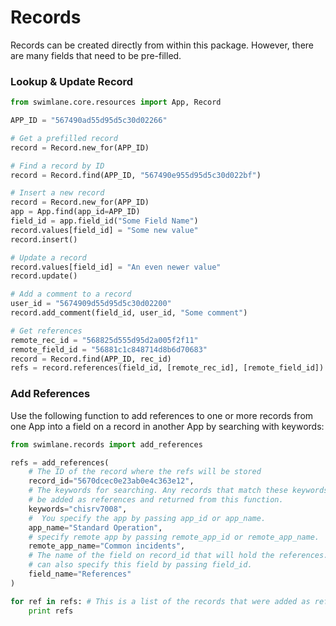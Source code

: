 # Records
Records can be created directly from within this package. However, there are many fields that need to be pre-filled.

### Lookup & Update Record
```python
from swimlane.core.resources import App, Record

APP_ID = "567490ad55d95d5c30d02266"

# Get a prefilled record
record = Record.new_for(APP_ID)

# Find a record by ID
record = Record.find(APP_ID, "567490e955d95d5c30d022bf")

# Insert a new record
record = Record.new_for(APP_ID)
app = App.find(app_id=APP_ID)
field_id = app.field_id("Some Field Name")
record.values[field_id] = "Some new value"
record.insert()

# Update a record
record.values[field_id] = "An even newer value"
record.update()

# Add a comment to a record
user_id = "5674909d55d95d5c30d02200"
record.add_comment(field_id, user_id, "Some comment")

# Get references
remote_rec_id = "568825d555d95d2a005f2f11"
remote_field_id = "56881c1c848714d8b6d70683"
record = Record.find(APP_ID, rec_id)
refs = record.references(field_id, [remote_rec_id], [remote_field_id])
```

### Add References
Use the following function to add references to one or more records from one App into a field on a record in another App by searching with keywords:

```python
from swimlane.records import add_references

refs = add_references(
    # The ID of the record where the refs will be stored
    record_id="5670dcec0e23ab0e4c363e12",
    # The keywords for searching. Any records that match these keywords will
    # be added as references and returned from this function.
    keywords="chisrv7008",
    #  You specify the app by passing app_id or app_name.
    app_name="Standard Operation",
    # specify remote app by passing remote_app_id or remote_app_name.
    remote_app_name="Common incidents",
    # The name of the field on record_id that will hold the references. You
    # can also specify this field by passing field_id.
    field_name="References"
)

for ref in refs: # This is a list of the records that were added as references.
    print refs
```
